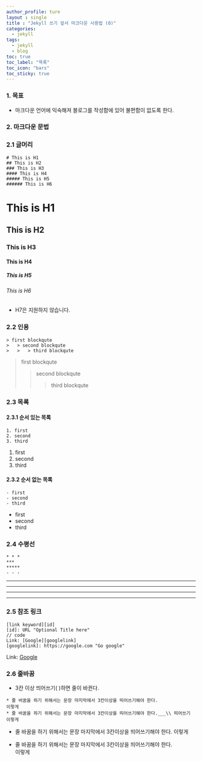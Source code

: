 ```yaml
---
author_profile: ture
layout : single
title : "Jekyll 쓰기 앞서 마크다운 사용법 (0)"
categories:
  - jekyll
tags:
  - jekyll 
  - blog
toc: true
toc_label: "목록"
toc_icon: "bars"
toc_sticky: true
---
```


### 1. 목표
- 마크다운 언어에 익숙해져 블로그를 작성함에 있어 불편함이 없도록 한다.

### 2. 마크다운 문법

### 2.1 글머리
~~~
# This is H1
## This is H2
### This is H3
#### This is H4
##### This is H5
###### This is H6
~~~
# This is H1
## This is H2
### This is H3
#### This is H4
##### This is H5
###### This is H6
- H7은 지원하지 않습니다.

### 2.2 인용
~~~
> first blockqute
>   > second blockqute
>   >   > third blockqute
~~~
> first blockqute
>   > second blockqute
>   >   > third blockqute

### 2.3 목록
#### 2.3.1 순서 있는 목록
```
1. first
2. second
3. third
```
1. first
2. second
3. third

#### 2.3.2 순서 없는 목록 
```
- first
- second
- third
```
- first
- second
- third

### 2.4 수평선
```
* * *
***
*****
- - -
```
* * *
***
*****
- - -

### 2.5 참조 링크
```
[link keyword][id]
[id]: URL "Optional Title here"
// code
Link: [Google][googlelink]
[googlelink]: https://google.com "Go google"
```
Link: [Google][googlelink] 

[googlelink]: https://google.com "Go google"

### 2.6 줄바꿈
- 3칸 이상 띄어쓰기(   )하면 줄이 바뀐다.
```
* 줄 바꿈을 하기 위해서는 문장 마지막에서 3칸이상을 띄어쓰기해야 한다. 
이렇게
* 줄 바꿈을 하기 위해서는 문장 마지막에서 3칸이상을 띄어쓰기해야 한다.___\\ 띄어쓰기
이렇게
```
* 줄 바꿈을 하기 위해서는 문장 마지막에서 3칸이상을 띄어쓰기해야 한다.
  이렇게

* 줄 바꿈을 하기 위해서는 문장 마지막에서 3칸이상을 띄어쓰기해야 한다.   
  이렇게


